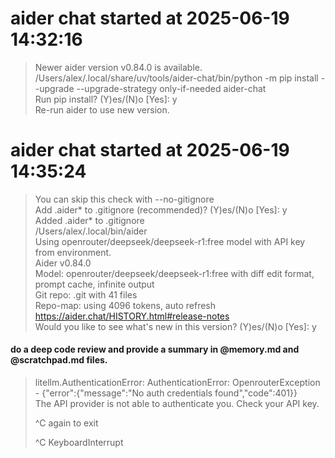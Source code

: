 
# aider chat started at 2025-06-19 14:32:16

> Newer aider version v0.84.0 is available.  
> /Users/alex/.local/share/uv/tools/aider-chat/bin/python -m pip install --upgrade --upgrade-strategy only-if-needed aider-chat  
> Run pip install? (Y)es/(N)o [Yes]: y  
> Re-run aider to use new version.  

# aider chat started at 2025-06-19 14:35:24

> You can skip this check with --no-gitignore  
> Add .aider* to .gitignore (recommended)? (Y)es/(N)o [Yes]: y  
> Added .aider* to .gitignore  
> /Users/alex/.local/bin/aider  
> Using openrouter/deepseek/deepseek-r1:free model with API key from environment.  
> Aider v0.84.0  
> Model: openrouter/deepseek/deepseek-r1:free with diff edit format, prompt cache, infinite output  
> Git repo: .git with 41 files  
> Repo-map: using 4096 tokens, auto refresh  
> https://aider.chat/HISTORY.html#release-notes  
> Would you like to see what's new in this version? (Y)es/(N)o [Yes]: y  

#### do a deep code review and provide a summary in @memory.md and @scratchpad.md files.  
> litellm.AuthenticationError: AuthenticationError: OpenrouterException - {"error":{"message":"No auth credentials found","code":401}}  
> The API provider is not able to authenticate you. Check your API key.  
>  
>  
> ^C again to exit  
>  
>  
> ^C KeyboardInterrupt  
